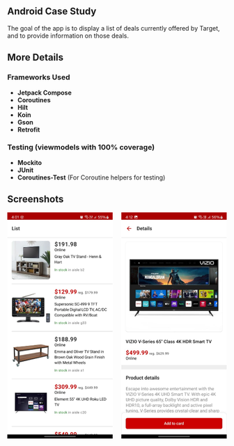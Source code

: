 ## Android Case Study

The goal of the app is to display a list of deals currently offered by Target, and to provide information on those
 deals.

## More Details

### Frameworks Used
* **Jetpack Compose**
* **Coroutines**
* **Hilt**
* **Koin**
* **Gson**
* **Retrofit**

### Testing (viewmodels with 100% coverage)
* **Mockito**
* **JUnit**
* **Coroutines-Test** (For Coroutine helpers for testing)



## Screenshots

<div style="display: flex; justify-content: space-between;">
  <img src="screenshots/1.jpeg" alt="Screenshot 1" style="width: 48%;"/>
  <img src="screenshots/2.jpeg" alt="Screenshot 2" style="width: 48%;"/>
</div>

